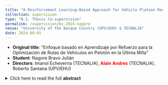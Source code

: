 ```yaml
---
title: "A Reinforcement Learning-Based Approach for Vehicle Platoon Route Optimization in Last-Mile Delivery"
collection: supervision
type: "B.S. Thesis Co-supervision"
permalink: /supervision/bs-2024-nagore
venue: "University of the Basque Country (UPV/EHU) & TECNALIA"
date: 2024-09-01
---
```


- **Original title**: "Enfoque basado en Aprendizaje por Refuerzo para la Optimización de Rutas de Vehículos en Pelotón en la Última Milla"
- **Student**: Nagore Bravo Julián
- **Directors**: Imanol Echeverria (TECNALIA), <span style="color:red; font-weight:bold;">Alain Andres</span> (TECNALIA), Roberto Santana (UPV/EHU)
<details>
  <summary>Click here to read the full <strong>abstract</strong></summary>
  Classic challenges in combinatorial optimization, such as the Traveling Salesman Problem (TSP) and the Vehicle Routing Problem (VRP), have practical applications in planning, logistics, and transportation. Traditionally, these problems have been extensively studied using exact, heuristic, and meta-heuristic methods. However, the issue of generating high-quality solutions in real time persists, as these methods require starting from scratch each time a new problem needs to be solved. This is where the use of Reinforcement Learning (RL) emerges as a promising alternative for solving combinatorial optimization problems in real time. Time is a crucial factor in real-world routing problems, where conditions can change rapidly and solutions must adapt efficiently to these variations.

  Due to the advent of autonomous vehicles with platooning capabilities that can replace typical delivery methods, last-mile logistics is undergoing a profound transformation. Consequently, new challenges and multiple objectives are introduced in vehicle routing problems.

  Unlike traditional meta-heuristic optimization algorithms, DRL-based approaches provide flexibility in the face of environmental changes, shifting the challenge not only to how the problem is formulated but also to how the policy is generated. While there have been successful attempts to implement RL solutions for vehicle routing problems, this work contributes to advancing the challenge resolution and generating a policy that allows for platoon adjustment. Specifically, we address the problem for last-mile delivery in real scenarios.
</details>




